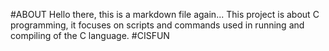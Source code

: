 #ABOUT
Hello there, this is a markdown file again... This project is about C programming, it focuses on scripts and commands used in running and compiling of the C language. #CISFUN

